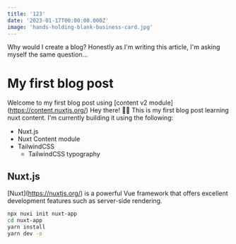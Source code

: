 ```yaml
---
title: '123'
date: '2023-01-17T00:00:00.000Z'
image: 'hands-holding-blank-business-card.jpg'
---
```


Why would I create a blog? Honestly as I'm writing this article, I'm asking myself the same question...

<!--more-->

# My first blog post

Welcome to my first blog post using \[content v2 module\](https://content.nuxtjs.org/)
Hey there! 👋🏾
This is my first blog post learning nuxt content.
I'm currently building it using the following:

- Nuxt.js
- Nuxt Content module
- TailwindCSS
  - TailwindCSS typography

## Nuxt.js

\[Nuxt\](https://nuxtjs.org/) is a powerful Vue framework that offers excellent development features such as server-side rendering.

```bash
npx nuxi init nuxt-app
cd nuxt-app
yarn install
yarn dev -o
```
